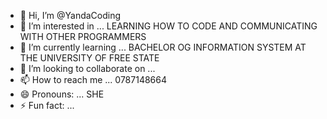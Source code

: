 - 👋 Hi, I’m @YandaCoding
- 👀 I’m interested in ... LEARNING HOW TO CODE AND COMMUNICATING WITH OTHER PROGRAMMERS
- 🌱 I’m currently learning ... BACHELOR OG INFORMATION SYSTEM AT THE UNIVERSITY OF FREE STATE
- 💞️ I’m looking to collaborate on ... 
- 📫 How to reach me ... 0787148664
- 😄 Pronouns: ... SHE
- ⚡ Fun fact: ... 

<!---
YandaCoding/YandaCoding is a ✨ special ✨ repository because its `README.md` (this file) appears on your GitHub profile.
You can click the Preview link to take a look at your changes.
--->
